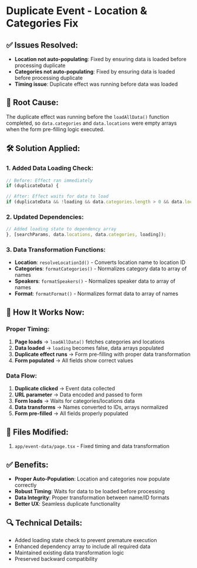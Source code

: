 # Duplicate Event - Location & Categories Fix

## ✅ **Issues Resolved:**
- **Location not auto-populating**: Fixed by ensuring data is loaded before processing duplicate
- **Categories not auto-populating**: Fixed by ensuring data is loaded before processing duplicate
- **Timing issue**: Duplicate effect was running before data was loaded

## 🔧 **Root Cause:**
The duplicate effect was running before the `loadAllData()` function completed, so `data.categories` and `data.locations` were empty arrays when the form pre-filling logic executed.

## 🛠️ **Solution Applied:**

### **1. Added Data Loading Check:**
```javascript
// Before: Effect ran immediately
if (duplicateData) {

// After: Effect waits for data to load
if (duplicateData && !loading && data.categories.length > 0 && data.locations.length > 0) {
```

### **2. Updated Dependencies:**
```javascript
// Added loading state to dependency array
}, [searchParams, data.locations, data.categories, loading]);
```

### **3. Data Transformation Functions:**
- **Location**: `resolveLocationId()` - Converts location name to location ID
- **Categories**: `formatCategories()` - Normalizes category data to array of names
- **Speakers**: `formatSpeakers()` - Normalizes speaker data to array of names
- **Format**: `formatFormat()` - Normalizes format data to array of names

## 🎯 **How It Works Now:**

### **Proper Timing:**
1. **Page loads** → `loadAllData()` fetches categories and locations
2. **Data loaded** → `loading` becomes false, data arrays populated
3. **Duplicate effect runs** → Form pre-filling with proper data transformation
4. **Form populated** → All fields show correct values

### **Data Flow:**
1. **Duplicate clicked** → Event data collected
2. **URL parameter** → Data encoded and passed to form
3. **Form loads** → Waits for categories/locations data
4. **Data transforms** → Names converted to IDs, arrays normalized
5. **Form pre-filled** → All fields properly populated

## 📁 **Files Modified:**
1. `app/event-data/page.tsx` - Fixed timing and data transformation

## ✅ **Benefits:**
- **Proper Auto-Population**: Location and categories now populate correctly
- **Robust Timing**: Waits for data to be loaded before processing
- **Data Integrity**: Proper transformation between name/ID formats
- **Better UX**: Seamless duplicate functionality

## 🔍 **Technical Details:**
- Added loading state check to prevent premature execution
- Enhanced dependency array to include all required data
- Maintained existing data transformation logic
- Preserved backward compatibility


